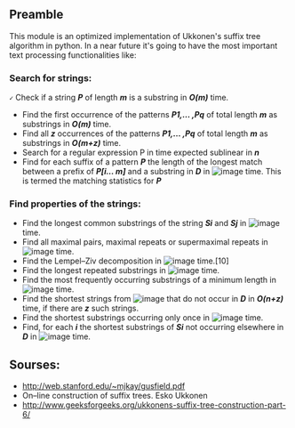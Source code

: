 ## Preamble

This module is an optimized implementation of Ukkonen's suffix tree algorithm in python. In a near future it's going to have the most important text processing functionalities like:


### Search for strings:
  `✓` Check if a string ***P*** of length ***m*** is a substring in ***O(m)*** time.  
  - Find the first occurrence of the patterns ***P1,... ,Pq*** of total length ***m*** as substrings in ***O(m)*** time.
  - Find all ***z*** occurrences of the patterns ***P1,... ,Pq*** of total length ***m*** as substrings in ***O(m+z)*** time.
  - Search for a regular expression P in time expected sublinear in ***n***
  - Find for each suffix of a pattern ***P*** the length of the longest match between a prefix of ***P[i... m]*** and a substring in ***D*** in ![image](https://cloud.githubusercontent.com/assets/5694520/22856327/5881bd04-f0a4-11e6-9d9a-e01fc0c15dd2.png) time. This is termed the matching statistics for ***P***
 
### Find properties of the strings:
  - Find the longest common substrings of the string ***Si*** and ***Sj*** in ![image](https://cloud.githubusercontent.com/assets/5694520/22856331/72a43c66-f0a4-11e6-8f06-4c8ea987c79c.png) time.
  - Find all maximal pairs, maximal repeats or supermaximal repeats in ![image](https://cloud.githubusercontent.com/assets/5694520/22856334/861ff74e-f0a4-11e6-9ff7-9629c4d1d69b.png) time.
  - Find the Lempel–Ziv decomposition in ![image](https://cloud.githubusercontent.com/assets/5694520/22856287/8bdbe630-f0a3-11e6-8611-de6c0a40932c.png) time.[10]
  - Find the longest repeated substrings in ![image](https://cloud.githubusercontent.com/assets/5694520/22856287/8bdbe630-f0a3-11e6-8611-de6c0a40932c.png) time.
  - Find the most frequently occurring substrings of a minimum length in ![image](https://cloud.githubusercontent.com/assets/5694520/22856287/8bdbe630-f0a3-11e6-8611-de6c0a40932c.png) time.
  - Find the shortest strings from ![image](https://cloud.githubusercontent.com/assets/5694520/22856282/7e4d4fe0-f0a3-11e6-915e-1c9dfcd679bf.png)  that do not occur in ***D*** in ***O(n+z)*** time, if there are ***z*** such strings.
  - Find the shortest substrings occurring only once in ![image](https://cloud.githubusercontent.com/assets/5694520/22856287/8bdbe630-f0a3-11e6-8611-de6c0a40932c.png) time.
  - Find, for each ***i*** the shortest substrings of ***Si*** not occurring elsewhere in ***D*** in ![image](https://cloud.githubusercontent.com/assets/5694520/22856287/8bdbe630-f0a3-11e6-8611-de6c0a40932c.png) time.

## Sourses:

  - http://web.stanford.edu/~mjkay/gusfield.pdf
  - On–line construction of suffix trees. Esko Ukkonen
  - http://www.geeksforgeeks.org/ukkonens-suffix-tree-construction-part-6/ 
